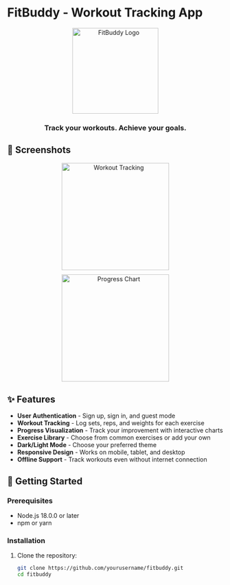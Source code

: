 # FitBuddy - Workout Tracking App

<div align="center">
  <img src="public/images/fitbuddy-logo.png" alt="FitBuddy Logo" width="200"/>
  <h3>Track your workouts. Achieve your goals.</h3>
</div>

## 📱 Screenshots

<div align="center">
  <div style="display: flex; flex-wrap: wrap; gap: 10px; justify-content: center;">
    <!-- <img src="public/images/screenshots/auth-screen.png" alt="Authentication Screen" width="250"/> -->
    <img src="public/images/screenshots/workout-tracking.png" alt="Workout Tracking" width="250"/>
    <img src="public/images/screenshots/progress-chart.png" alt="Progress Chart" width="250"/>
  </div>
</div>

## ✨ Features

- **User Authentication** - Sign up, sign in, and guest mode
- **Workout Tracking** - Log sets, reps, and weights for each exercise
- **Progress Visualization** - Track your improvement with interactive charts
- **Exercise Library** - Choose from common exercises or add your own
- **Dark/Light Mode** - Choose your preferred theme
- **Responsive Design** - Works on mobile, tablet, and desktop
- **Offline Support** - Track workouts even without internet connection

## 🚀 Getting Started

### Prerequisites

- Node.js 18.0.0 or later
- npm or yarn

### Installation

1. Clone the repository:
   ```bash
   git clone https://github.com/yourusername/fitbuddy.git
   cd fitbuddy